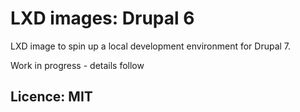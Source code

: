 # LXD images: Drupal 6
LXD image to spin up a local development environment for Drupal 7.

Work in progress - details follow

## Licence: MIT
